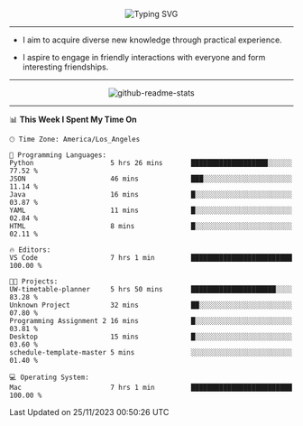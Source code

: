 <p align="center">
  <img src="https://readme-typing-svg.demolab.com?font=Fira+Code&weight=500&size=32&duration=2500&pause=1600&center=true&vCenter=true&random=false&width=1024&height=64&lines=Hi+there+%F0%9F%91%8B;I'm+delighted+you+could+make+it+here+%F0%9F%8E%89;I'm+Harry%2C+a+college+student+still+finding+my+way" alt="Typing SVG" />
</p>


---


- I aim to acquire diverse new knowledge through practical experience.

- I aspire to engage in friendly interactions with everyone and form interesting friendships.


---


<p align="center">
  <img src="https://github-readme-stats.vercel.app/api?username=Harry-Jing&show_icons=true" alt="github-readme-stats"/>
</p>


---

<!--START_SECTION:waka-->
📊 **This Week I Spent My Time On** 

```text
🕑︎ Time Zone: America/Los_Angeles

💬 Programming Languages: 
Python                   5 hrs 26 mins       ███████████████████░░░░░░   77.52 % 
JSON                     46 mins             ███░░░░░░░░░░░░░░░░░░░░░░   11.14 % 
Java                     16 mins             █░░░░░░░░░░░░░░░░░░░░░░░░   03.87 % 
YAML                     11 mins             █░░░░░░░░░░░░░░░░░░░░░░░░   02.84 % 
HTML                     8 mins              █░░░░░░░░░░░░░░░░░░░░░░░░   02.11 % 

🔥 Editors: 
VS Code                  7 hrs 1 min         █████████████████████████   100.00 % 

🐱‍💻 Projects: 
UW-timetable-planner     5 hrs 50 mins       █████████████████████░░░░   83.28 % 
Unknown Project          32 mins             ██░░░░░░░░░░░░░░░░░░░░░░░   07.80 % 
Programming Assignment 2 16 mins             █░░░░░░░░░░░░░░░░░░░░░░░░   03.81 % 
Desktop                  15 mins             █░░░░░░░░░░░░░░░░░░░░░░░░   03.60 % 
schedule-template-master 5 mins              ░░░░░░░░░░░░░░░░░░░░░░░░░   01.40 % 

💻 Operating System: 
Mac                      7 hrs 1 min         █████████████████████████   100.00 % 
```


 Last Updated on 25/11/2023 00:50:26 UTC
<!--END_SECTION:waka-->
